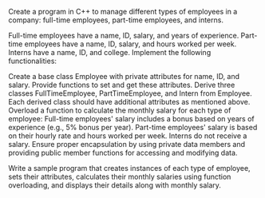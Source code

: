Create a program in C++ to manage different types of employees in a company: full-time employees, part-time employees, and interns.

Full-time employees have a name, ID, salary, and years of experience.
Part-time employees have a name, ID, salary, and hours worked per week.
Interns have a name, ID, and college.
Implement the following functionalities:

Create a base class Employee with private attributes for name, ID, and salary. Provide functions to set and get these attributes.
Derive three classes FullTimeEmployee, PartTimeEmployee, and Intern from Employee. Each derived class should have additional attributes as mentioned above.
Overload a function to calculate the monthly salary for each type of employee:
Full-time employees' salary includes a bonus based on years of experience (e.g., 5% bonus per year).
Part-time employees' salary is based on their hourly rate and hours worked per week.
Interns do not receive a salary.
Ensure proper encapsulation by using private data members and providing public member functions for accessing and modifying data.

Write a sample program that creates instances of each type of employee, sets their attributes, calculates their monthly salaries using function overloading, and displays their details along with monthly salary.
